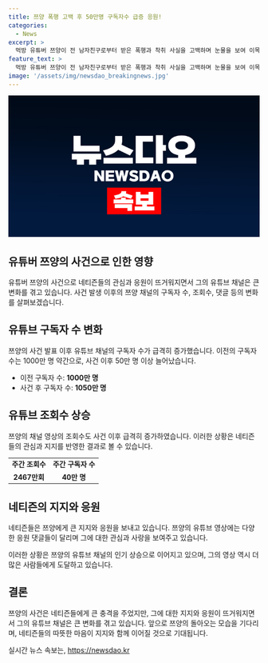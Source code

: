 ```yaml
---
title: 쯔양 폭행 고백 후 50만명 구독자수 급증 응원!
categories:
  - News
excerpt: >
  먹방 유튜버 쯔양이 전 남자친구로부터 받은 폭행과 착취 사실을 고백하며 눈물을 보여 이목을 끌고 있다. 네티즌들의 응원 속에 쯔양의 유튜브 채널 구독자 수가 1000만 명에서 1050만 명으로 급증했고, 영상 조회수 역시 상승하며 튜브가이드 순위에서 상승했다. 사람들은 채널을 구독하고 응원의 메시지를 전하면서 쯔양을 지지하고 있다. 과거의 어려움을 극복하고 밝게 웃는 쯔양을 보고 싶다는 네티즌들의 응원이 쏟아지고 있으며, 쯔양은 변호인을 통한 고소행위를 했지만 남자친구의 사망으로 사건은 종결되었다.
feature_text: >
  먹방 유튜버 쯔양이 전 남자친구로부터 받은 폭행과 착취 사실을 고백하며 눈물을 보여 이목을 끌고 있다. 네티즌들의 응원 속에 쯔양의 유튜브 채널 구독자 수가 1000만 명에서 1050만 명으로 급증했고, 영상 조회수 역시 상승하며 튜브가이드 순위에서 상승했다. 사람들은 채널을 구독하고 응원의 메시지를 전하면서 쯔양을 지지하고 있다. 과거의 어려움을 극복하고 밝게 웃는 쯔양을 보고 싶다는 네티즌들의 응원이 쏟아지고 있으며, 쯔양은 변호인을 통한 고소행위를 했지만 남자친구의 사망으로 사건은 종결되었다.
image: '/assets/img/newsdao_breakingnews.jpg'
---
```


<p><img src="/assets/img/newsdao_breakingnews.jpg" alt="koreaapp 속보" /></p>

<h2>유튜버 쯔양의 사건으로 인한 영향</h2>

<p data-ke-size="size16">유튜버 쯔양의 사건으로 네티즌들의 관심과 응원이 뜨거워지면서 그의 유튜브 채널은 큰 변화를 겪고 있습니다. 사건 발생 이후의 쯔양 채널의 구독자 수, 조회수, 댓글 등의 변화를 살펴보겠습니다.</p>

<h2 data-ke-size="size26">유튜브 구독자 수 변화</h2>

<p data-ke-size="size16">쯔양의 사건 발표 이후 유튜브 채널의 구독자 수가 급격히 증가했습니다. 이전의 구독자 수는 1000만 명 약간으로, 사건 이후 50만 명 이상 늘어났습니다.</p>

<ul>
  <li>이전 구독자 수: <b>1000만 명</b></li>
  <li>사건 후 구독자 수: <b>1050만 명</b></li>
</ul>

<h2 data-ke-size="size26">유튜브 조회수 상승</h2>

<p data-ke-size="size16">쯔양의 채널 영상의 조회수도 사건 이후 급격히 증가하였습니다. 이러한 상황은 네티즌들의 관심과 지지를 반영한 결과로 볼 수 있습니다.</p>

<table>
  <tr>
    <td style="text-align: center; height: 17px;"><b>주간 조회수</b></td>
    <td style="text-align: center; height: 17px;"><b>주간 구독자 수</b></td>
  </tr>
  <tr>
    <td style="text-align: center; height: 17px;"><b>2467만회</b></td>
    <td style="text-align: center; height: 17px;"><b>40만 명</b></td>
  </tr>
</table>

<h2 data-ke-size="size26">네티즌의 지지와 응원</h2>

<p data-ke-size="size16">네티즌들은 쯔양에게 큰 지지와 응원을 보내고 있습니다. 쯔양의 유튜브 영상에는 다양한 응원 댓글들이 달리며 그에 대한 관심과 사랑을 보여주고 있습니다.</p>

<p data-ke-size="size16">이러한 상황은 쯔양의 유튜브 채널의 인기 상승으로 이어지고 있으며, 그의 영상 역시 더 많은 사람들에게 도달하고 있습니다.</p>

<h2 data-ke-size="size26">결론</h2>

<p data-ke-size="size16">쯔양의 사건은 네티즌들에게 큰 충격을 주었지만, 그에 대한 지지와 응원이 뜨거워지면서 그의 유튜브 채널은 큰 변화를 겪고 있습니다. 앞으로 쯔양의 돌아오는 모습을 기다리며, 네티즌들의 따뜻한 마음이 지지와 함께 이어질 것으로 기대됩니다.</p>
실시간 뉴스 속보는, <a href="https://newsdao.kr" rel="dofollow">https://newsdao.kr</a>


